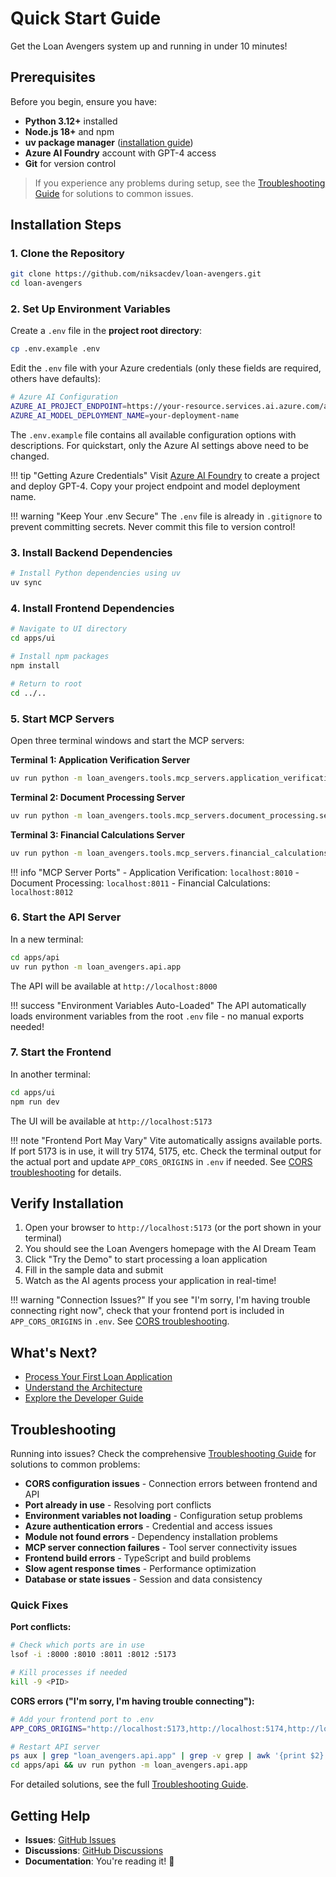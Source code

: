 # Quick Start Guide

Get the Loan Avengers system up and running in under 10 minutes!

## Prerequisites

Before you begin, ensure you have:

- **Python 3.12+** installed
- **Node.js 18+** and npm
- **uv package manager** ([installation guide](https://docs.astral.sh/uv/))
- **Azure AI Foundry** account with GPT-4 access
- **Git** for version control

> If you experience any problems during setup, see the [Troubleshooting Guide](../reference/troubleshooting.md) for solutions to common issues.

## Installation Steps

### 1. Clone the Repository

```bash
git clone https://github.com/niksacdev/loan-avengers.git
cd loan-avengers
```

### 2. Set Up Environment Variables

Create a `.env` file in the **project root directory**:

```bash
cp .env.example .env
```

Edit the `.env` file with your Azure credentials (only these fields are required, others have defaults):

```bash
# Azure AI Configuration
AZURE_AI_PROJECT_ENDPOINT=https://your-resource.services.ai.azure.com/api/projects/your-project
AZURE_AI_MODEL_DEPLOYMENT_NAME=your-deployment-name
```

The `.env.example` file contains all available configuration options with descriptions. For quickstart, only the Azure AI settings above need to be changed.

!!! tip "Getting Azure Credentials"
    Visit [Azure AI Foundry](https://ai.azure.com) to create a project and deploy GPT-4. Copy your project endpoint and model deployment name.

!!! warning "Keep Your .env Secure"
    The `.env` file is already in `.gitignore` to prevent committing secrets. Never commit this file to version control!

### 3. Install Backend Dependencies

```bash
# Install Python dependencies using uv
uv sync
```

### 4. Install Frontend Dependencies

```bash
# Navigate to UI directory
cd apps/ui

# Install npm packages
npm install

# Return to root
cd ../..
```

### 5. Start MCP Servers

Open three terminal windows and start the MCP servers:

**Terminal 1: Application Verification Server**
```bash
uv run python -m loan_avengers.tools.mcp_servers.application_verification.server
```

**Terminal 2: Document Processing Server**
```bash
uv run python -m loan_avengers.tools.mcp_servers.document_processing.server
```

**Terminal 3: Financial Calculations Server**
```bash
uv run python -m loan_avengers.tools.mcp_servers.financial_calculations.server
```

!!! info "MCP Server Ports"
    - Application Verification: `localhost:8010`
    - Document Processing: `localhost:8011`
    - Financial Calculations: `localhost:8012`

### 6. Start the API Server

In a new terminal:

```bash
cd apps/api
uv run python -m loan_avengers.api.app
```

The API will be available at `http://localhost:8000`

!!! success "Environment Variables Auto-Loaded"
    The API automatically loads environment variables from the root `.env` file - no manual exports needed!

### 7. Start the Frontend

In another terminal:

```bash
cd apps/ui
npm run dev
```

The UI will be available at `http://localhost:5173`

!!! note "Frontend Port May Vary"
    Vite automatically assigns available ports. If port 5173 is in use, it will try 5174, 5175, etc. Check the terminal output for the actual port and update `APP_CORS_ORIGINS` in `.env` if needed. See [CORS troubleshooting](../reference/troubleshooting.md#cors-configuration-issues) for details.

## Verify Installation

1. Open your browser to `http://localhost:5173` (or the port shown in your terminal)
2. You should see the Loan Avengers homepage with the AI Dream Team
3. Click "Try the Demo" to start processing a loan application
4. Fill in the sample data and submit
5. Watch as the AI agents process your application in real-time!

!!! warning "Connection Issues?"
    If you see "I'm sorry, I'm having trouble connecting right now", check that your frontend port is included in `APP_CORS_ORIGINS` in `.env`. See [CORS troubleshooting](../reference/troubleshooting.md#cors-configuration-issues).

## What's Next?

- [Process Your First Loan Application](first-loan.md)
- [Understand the Architecture](architecture.md)
- [Explore the Developer Guide](../developer-guide/index.md)

## Troubleshooting

Running into issues? Check the comprehensive [Troubleshooting Guide](../reference/troubleshooting.md) for solutions to common problems:

- **CORS configuration issues** - Connection errors between frontend and API
- **Port already in use** - Resolving port conflicts
- **Environment variables not loading** - Configuration setup problems
- **Azure authentication errors** - Credential and access issues
- **Module not found errors** - Dependency installation problems
- **MCP server connection failures** - Tool server connectivity issues
- **Frontend build errors** - TypeScript and build problems
- **Slow agent response times** - Performance optimization
- **Database or state issues** - Session and data consistency

### Quick Fixes

**Port conflicts:**
```bash
# Check which ports are in use
lsof -i :8000 :8010 :8011 :8012 :5173

# Kill processes if needed
kill -9 <PID>
```

**CORS errors ("I'm sorry, I'm having trouble connecting"):**
```bash
# Add your frontend port to .env
APP_CORS_ORIGINS="http://localhost:5173,http://localhost:5174,http://localhost:5175"

# Restart API server
ps aux | grep "loan_avengers.api.app" | grep -v grep | awk '{print $2}' | xargs kill
cd apps/api && uv run python -m loan_avengers.api.app
```

For detailed solutions, see the full [Troubleshooting Guide](../reference/troubleshooting.md).

## Getting Help

- **Issues**: [GitHub Issues](https://github.com/niksacdev/loan-avengers/issues)
- **Discussions**: [GitHub Discussions](https://github.com/niksacdev/loan-avengers/discussions)
- **Documentation**: You're reading it! 📖
